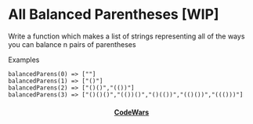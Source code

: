 # All Balanced Parentheses [WIP]

Write a function which makes a list of strings representing all of the ways you can balance n pairs of parentheses

Examples

```
balancedParens(0) => [""]
balancedParens(1) => ["()"]
balancedParens(2) => ["()()","(())"]
balancedParens(3) => ["()()()","(())()","()(())","(()())","((()))"]
```

<div align="center">
    <h4><a href="https://www.codewars.com/kata/5426d7a2c2c7784365000783">CodeWars</a></h4>
</div>